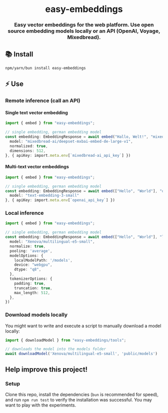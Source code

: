 <span align="center">

  # easy-embeddings

  ### Easy vector embeddings for the web platform. Use open source embedding models locally or an API (OpenAI, Voyage, Mixedbread).

</span>

## 📚 Install

`npm/yarn/bun install easy-embeddings`

## ⚡ Use

### Remote inference (call an API)

#### Single text vector embedding
```ts
import { embed } from "easy-embeddings";

// single embedding, german embedding model
const embedding: EmbeddingResponse = await embed("Hallo, Welt!", "mixedbread-ai", {
  model: "mixedbread-ai/deepset-mxbai-embed-de-large-v1",
  normalized: true,
  dimensions: 512,
}, { apiKey: import.meta.env[`mixedbread-ai_api_key`] })
```

#### Multi-text vector embeddings
```ts
import { embed } from "easy-embeddings";

// single embedding, german embedding model
const embedding: EmbeddingResponse = await embed(["Hello", "World"], "openai", {
  model: "text-embedding-3-small"
}, { apiKey: import.meta.env[`openai_api_key`] })
```

### Local inference

```ts
import { embed } from "easy-embeddings";

// single embedding, german embedding model
const embedding: EmbeddingResponse = await embed(["Hello", "World"], "local", {
  model: "Xenova/multilingual-e5-small",
  normalize: true, 
  pooling: 'average',
  modelOptions: {
    localModelPath: '/models',
    device: "webgpu",
    dtype: "q8",
  },
  tokenizerOptions: {
    padding: true,
    truncation: true,
    max_length: 512,
  },
})
```

### Download models locally

You might want to write and execute a script to manually download a model locally:
```ts
import { downloadModel } from "easy-embeddings/tools";

// downloads the model into the models folder
await downloadModel('Xenova/multilingual-e5-small', 'public/models')
```

## Help improve this project!

### Setup

Clone this repo, install the dependencies (`bun` is recommended for speed),
and run `npm run test` to verify the installation was successful. You may want to play with the experiments.